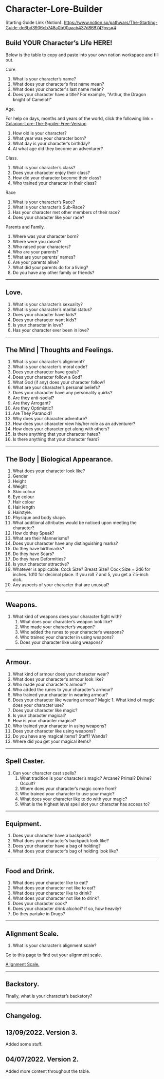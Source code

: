 # Character-Lore-Builder

Starting Guide Link (Notion).
https://www.notion.so/pathwars/The-Starting-Guide-dc6bd3906cb748a0b00aaab437d86874?pvs=4

## Build YOUR Character’s Life HERE!

Below is the table to copy and paste into your own notion workspace and fill out.

Core.

1. What is your character’s name?
2. What does your character’s first name mean?
3. What does your character's last name mean?
4. Does your character have a title? For example, "Arthur, the Dragon knight of Camelot!"

Age.

For help on days, months and years of the world, click the following link = [Golarion-Lore-The-Spoiler-Free-Version](Golarion-Lore-The-Spoiler-Free-Version.md)

1. How old is your character?
2. What year was your character born?
3. What day is your character’s birthday?
4. At what age did they become an adventurer?

Class.

1. What is your character’s class?
2. Does your character enjoy their class?
3. How did your character become their class?
4. Who trained your character in their class?

Race

1. What is your character’s Race?
2. What is your character’s Sub-Race?
3. Has your character met other members of their race?
4. Does your character like your race?

Parents and Family.

1. Where was your character born?
2. Where were you raised?
3. Who raised your characters?
4. Who are your parents?
5. What are your parents’ names?
6. Are your parents alive?
7. What did your parents do for a living?
8. Do you have any other family or friends?

---

## Love.

1. What is your character’s sexuality?
2. What is your character’s marital status?
3. Does your character have kids?
4. Does your character want kids?
5. Is your character in love?
6. Has your character ever been in love?

---

## The Mind | Thoughts and Feelings.

1. What is your character’s alignment?
2. What is your character’s moral code?
3. Does your character have goals?
4. Does your character follow a God?
5. What God (if any) does your character follow?
6. What are your character’s personal beliefs?
7. Does your character have any personality quirks?
8. Are they anti-social?
9. Are they Arrogant?
10. Are they Optimistic?
11. Are They Paranoid?
12. Why does your character adventure?
13. How does your character view his/her role as an adventurer?
14. How does your character get along with others?
15. Is there anything that your character hates?
16. Is there anything that your character fears?

---

## The Body | Biological Appearance.

1. What does your character look like?
2. Gender
3. Height
4. Weight
5. Skin colour
6. Eye colour
7. Hair colour
8. Hair length
9. Hairstyle.
10. Physique and body shape.
11. What additional attributes would be noticed upon meeting the character?
12. How do they Speak?
13. What are their Mannerisms?
14. Does your character have any distinguishing marks?
15. Do they have birthmarks?
16. Do they have Scars?
17. Do they have Deformities?
18. Is your character attractive?
19. Whatever is applicable: Cock Size? Breast Size? Cock Size = 2d6 for inches. 1d10 for decimal place. If you roll 7 and 5, you get a 7.5-inch dick.
20. Any aspects of your character that are unusual?

---

## Weapons.

1. What kind of weapons does your character fight with?
   1. What does your character’s weapon look like?
   2. Who made your character’s weapon?
   3. Who added the runes to your character’s weapons?
   4. Who trained your character in using weapons?
   5. Does your character like using weapons?

---

## Armour.

1. What kind of armour does your character wear?
2. What does your character’s armour look like?
3. Who made your character’s armour?
4. Who added the runes to your character’s armour?
5. Who trained your character in wearing armour?
6. Does your character like wearing armour?
   Magic	1. What kind of magic does your character use?
7. Does your character like magic?
8. Is your character magical?
9. How is your character magical?
10. Who trained your character in using weapons?
11. Does your character like using weapons?
12. Do you have any magical items? Staff? Wands?
13. Where did you get your magical items?

---

## Spell Caster.

1. Can your character cast spells?
   1. What tradition is your character’s magic? Arcane? Primal? Divine? Occult?
   2. Where does your character’s magic come from?
   3. Who trained your character to use your magic?
   4. What does your character like to do with your magic?
   5. What is the highest level spell slot your character has access to?

---

## Equipment.

1. Does your character have a backpack?
2. What does your character’s backpack look like?
3. Does your character have a bag of holding?
4. What does your character’s bag of holding look like?

---

## Food and Drink.

1. What does your character like to eat?
2. What does your character not like to eat?
3. What does your character like to drink?
4. What does your character not like to drink?
5. Does your character cook?
6. Does your character drink alcohol? If so, how heavily?
7. Do they partake in Drugs?

---

## Alignment Scale.

1. What is your character’s alignment scale?

Go to this page to find out your alignment scale.

[Alignment Scale.](https://www.notion.so/Alignment-Scale-38cdca407b634f4081c9c17199892100?pvs=21)

---

## Backstory.

Finally, what is your character’s backstory?

---

## Changelog.

## 13/09/2022. Version 3.

Added some stuff.

## 04/07/2022. Version 2.

Added more content throughout the table.